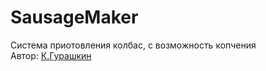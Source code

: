 ﻿# SausageMaker
Система приотовления колбас, с возможность копчения</br>
Автор: [К.Гурашкин](<https://github.com/CrockoMan>)
